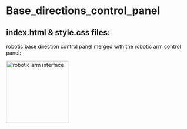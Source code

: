 
# Base_directions_control_panel

## index.html & style.css files:
robotic base direction control panel merged with the robotic arm control panel:

<img width="169" alt="robotic arm interface " src="https://user-images.githubusercontent.com/85778891/123817940-3d34d780-d901-11eb-8064-d31c6570c118.png"> 


